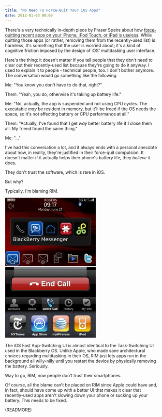 ```yaml
---
title: "No Need To Force-Quit Your iOS Apps"
date: 2012-01-03 00:00
---
```


There's a very technically in-depth piece by Fraser Speirs about how [force-quitting recent apps on your iPhone, iPod Touch, or iPad is useless](http://speirs.org/blog/2012/1/2/misconceptions-about-ios-multitasking.html). While quitting those apps (or rather, removing them from the recently-used list) is harmless, it's something that the user is worried about; it's a kind of cognitive friction imposed by the design of iOS' multitasking user interface.

Here's the thing: it doesn't matter if you tell people that they don't need to clear out their recently-used list because they're going to do it anyway. I used to explain it to people - technical people, too. I don't bother anymore. The conversation would go something like the following:

Me: "You know you don't have to do that, right?"

Them: "Yeah, you do, otherwise it's taking up battery life."

Me: "No, actually, the app is suspended and not using CPU cycles. The executable _may_ be resident in memory, but it'll be freed if the OS needs the space, so it's not affecting battery or CPU performance at all."

Them: "Actually, I've found that I get _way_ better battery life if I close them all. My friend found the same thing."

Me: "..."

I've had this conversation a lot, and it always ends with a personal anecdote about how, in reality, they're justified in their force-quit compulsion. It doesn't matter if it actually helps their phone's battery life, they _believe_ it does.

They don't trust the software, which is rare in iOS.

But why?

Typically, I'm blaming RIM.

 ![](/img/import/blog/2012/01/misconceptions-ios-multitasking/B47630F2FC364308B1FBF06D4FDDBEE8.jpg) ![](/img/import/blog/2012/01/misconceptions-ios-multitasking/DCC6DD50B874486AA208526337F48959.jpg)

The iOS Fast App-Switching UI is almost identical to the Task-Switching UI used in the Blackberry OS. Unlike Apple, who made sane architectural choices regarding multitasking in their OS, RIM just lets apps run in the background all willy-nilly until you restart the device by physically removing the battery. Seriously.

Way to go, RIM, now people don't trust their smartphones.

Of course, all the blame can't be placed on RIM since Apple could have and, in fact, should have come up with a better UI that makes it clear that recently-used apps aren't slowing down your phone or sucking up your battery. This needs to be fixed.

(READMORE)
